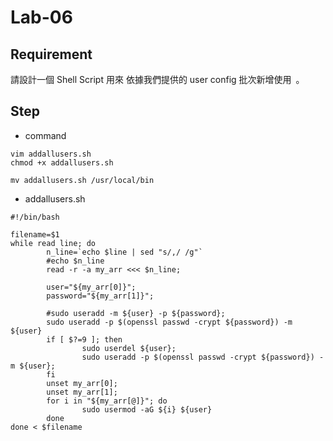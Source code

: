 # Lab-06


## Requirement

請設計一個 Shell Script 用來 依據我們提供的 user config 批次新增使用 。


## Step

- command
```bash=
vim addallusers.sh
chmod +x addallusers.sh

mv addallusers.sh /usr/local/bin

```


- addallusers.sh
```bash=
#!/bin/bash

filename=$1
while read line; do
        n_line=`echo $line | sed "s/,/ /g"`
        #echo $n_line
        read -r -a my_arr <<< $n_line;

        user="${my_arr[0]}";
        password="${my_arr[1]}";

        #sudo useradd -m ${user} -p ${password};
        sudo useradd -p $(openssl passwd -crypt ${password}) -m ${user}
        if [ $?=9 ]; then
                sudo userdel ${user};
                sudo useradd -p $(openssl passwd -crypt ${password}) -m ${user};
        fi
        unset my_arr[0];
        unset my_arr[1];
        for i in "${my_arr[@]}"; do
                sudo usermod -aG ${i} ${user}
        done
done < $filename
```


